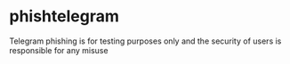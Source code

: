 # phishtelegram
Telegram phishing is for testing purposes only and the security of users is responsible for any misuse
